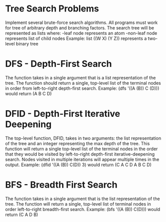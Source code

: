 # Tree Search Problems
Implement several brute-force search algorithms. All programs must work for tree of arbitrary depth and branching factors. The search tree will be represented as lists where:
 -leaf node represents an atom
 -non-leaf node represents list of child nodes
Example: list ((W X) (Y Z)) represents a two-level binary tree 

# DFS - Depth-First Search
The function takes in a single argument that is a list representation of the tree. The function should return a single, top-level list of the terminal nodes in order from left-to-right depth-first search.
Example: (dfs '((A (B)) C (D))) would return (A B C D)

# DFID - Depth-First Iterative Deepening
The top-level function, DFID, takes in two arguments: the list representation of the tree and an integer representing the max depth of the tree. This function will return a single top-level list of the terminal nodes in the order that they would be visited by left-to-right depth-first iterative-deepening search. Nodes visited in multiple iterations will appear multiple times in the output.
Example: (dfid '((A (B)) C(D)) 3) would return (C A C D A B C D)

# BFS - Breadth First Search 
The function takes in a single argument that is the list representation of the tree. The function will return a single, top-level list of terminal nodes in order left-to-right breadth-first search.
Example: (bfs '((A (B)) C(D))) would return (C A D B)
